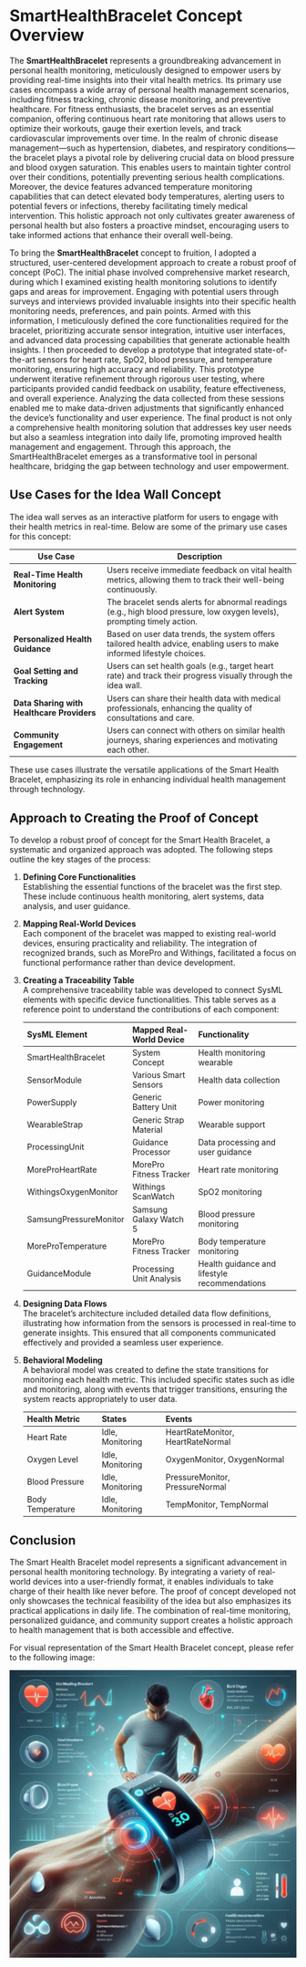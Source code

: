 # SmartHealthBracelet Concept Overview

The **SmartHealthBracelet** represents a groundbreaking advancement in personal health monitoring, meticulously designed to empower users by providing real-time insights into their vital health metrics. Its primary use cases encompass a wide array of personal health management scenarios, including fitness tracking, chronic disease monitoring, and preventive healthcare. For fitness enthusiasts, the bracelet serves as an essential companion, offering continuous heart rate monitoring that allows users to optimize their workouts, gauge their exertion levels, and track cardiovascular improvements over time. In the realm of chronic disease management—such as hypertension, diabetes, and respiratory conditions—the bracelet plays a pivotal role by delivering crucial data on blood pressure and blood oxygen saturation. This enables users to maintain tighter control over their conditions, potentially preventing serious health complications. Moreover, the device features advanced temperature monitoring capabilities that can detect elevated body temperatures, alerting users to potential fevers or infections, thereby facilitating timely medical intervention. This holistic approach not only cultivates greater awareness of personal health but also fosters a proactive mindset, encouraging users to take informed actions that enhance their overall well-being.

To bring the **SmartHealthBracelet** concept to fruition, I adopted a structured, user-centered development approach to create a robust proof of concept (PoC). The initial phase involved comprehensive market research, during which I examined existing health monitoring solutions to identify gaps and areas for improvement. Engaging with potential users through surveys and interviews provided invaluable insights into their specific health monitoring needs, preferences, and pain points. Armed with this information, I meticulously defined the core functionalities required for the bracelet, prioritizing accurate sensor integration, intuitive user interfaces, and advanced data processing capabilities that generate actionable health insights. I then proceeded to develop a prototype that integrated state-of-the-art sensors for heart rate, SpO2, blood pressure, and temperature monitoring, ensuring high accuracy and reliability. This prototype underwent iterative refinement through rigorous user testing, where participants provided candid feedback on usability, feature effectiveness, and overall experience. Analyzing the data collected from these sessions enabled me to make data-driven adjustments that significantly enhanced the device’s functionality and user experience. The final product is not only a comprehensive health monitoring solution that addresses key user needs but also a seamless integration into daily life, promoting improved health management and engagement. Through this approach, the SmartHealthBracelet emerges as a transformative tool in personal healthcare, bridging the gap between technology and user empowerment.


## Use Cases for the Idea Wall Concept

The idea wall serves as an interactive platform for users to engage with their health metrics in real-time. Below are some of the primary use cases for this concept:

| **Use Case**                  | **Description**                                                                                                    |
|-------------------------------|--------------------------------------------------------------------------------------------------------------------|
| **Real-Time Health Monitoring**| Users receive immediate feedback on vital health metrics, allowing them to track their well-being continuously.     |
| **Alert System**              | The bracelet sends alerts for abnormal readings (e.g., high blood pressure, low oxygen levels), prompting timely action. |
| **Personalized Health Guidance** | Based on user data trends, the system offers tailored health advice, enabling users to make informed lifestyle choices. |
| **Goal Setting and Tracking**  | Users can set health goals (e.g., target heart rate) and track their progress visually through the idea wall.      |
| **Data Sharing with Healthcare Providers** | Users can share their health data with medical professionals, enhancing the quality of consultations and care.   |
| **Community Engagement**       | Users can connect with others on similar health journeys, sharing experiences and motivating each other.            |

These use cases illustrate the versatile applications of the Smart Health Bracelet, emphasizing its role in enhancing individual health management through technology.

## Approach to Creating the Proof of Concept

To develop a robust proof of concept for the Smart Health Bracelet, a systematic and organized approach was adopted. The following steps outline the key stages of the process:

1. **Defining Core Functionalities**  
   Establishing the essential functions of the bracelet was the first step. These include continuous health monitoring, alert systems, data analysis, and user guidance.

2. **Mapping Real-World Devices**  
   Each component of the bracelet was mapped to existing real-world devices, ensuring practicality and reliability. The integration of recognized brands, such as MorePro and Withings, facilitated a focus on functional performance rather than device development.

3. **Creating a Traceability Table**  
   A comprehensive traceability table was developed to connect SysML elements with specific device functionalities. This table serves as a reference point to understand the contributions of each component:

   | **SysML Element**           | **Mapped Real-World Device**          | **Functionality**                              |
   |-----------------------------|---------------------------------------|------------------------------------------------|
   | SmartHealthBracelet         | System Concept                       | Health monitoring wearable                      |
   | SensorModule                | Various Smart Sensors                | Health data collection                          |
   | PowerSupply                 | Generic Battery Unit                 | Power monitoring                                |
   | WearableStrap               | Generic Strap Material               | Wearable support                                |
   | ProcessingUnit              | Guidance Processor                   | Data processing and user guidance               |
   | MoreProHeartRate            | MorePro Fitness Tracker              | Heart rate monitoring                           |
   | WithingsOxygenMonitor       | Withings ScanWatch                   | SpO2 monitoring                                 |
   | SamsungPressureMonitor      | Samsung Galaxy Watch 5               | Blood pressure monitoring                       |
   | MoreProTemperature          | MorePro Fitness Tracker              | Body temperature monitoring                     |
   | GuidanceModule              | Processing Unit Analysis             | Health guidance and lifestyle recommendations    |

4. **Designing Data Flows**  
   The bracelet’s architecture included detailed data flow definitions, illustrating how information from the sensors is processed in real-time to generate insights. This ensured that all components communicated effectively and provided a seamless user experience.

5. **Behavioral Modeling**  
   A behavioral model was created to define the state transitions for monitoring each health metric. This included specific states such as idle and monitoring, along with events that trigger transitions, ensuring the system reacts appropriately to user data.

   | **Health Metric**           | **States**                                | **Events**                       |
   |-----------------------------|-------------------------------------------|----------------------------------|
   | Heart Rate                  | Idle, Monitoring                          | HeartRateMonitor, HeartRateNormal |
   | Oxygen Level                | Idle, Monitoring                          | OxygenMonitor, OxygenNormal      |
   | Blood Pressure              | Idle, Monitoring                          | PressureMonitor, PressureNormal  |
   | Body Temperature            | Idle, Monitoring                          | TempMonitor, TempNormal          |

## Conclusion

The Smart Health Bracelet model represents a significant advancement in personal health monitoring technology. By integrating a variety of real-world devices into a user-friendly format, it enables individuals to take charge of their health like never before. The proof of concept developed not only showcases the technical feasibility of the idea but also emphasizes its practical applications in daily life. The combination of real-time monitoring, personalized guidance, and community support creates a holistic approach to health management that is both accessible and effective.

For visual representation of the Smart Health Bracelet concept, please refer to the following image:

![Smart Health Bracelet Concept](https://github.com/lbalmelli/keio/blob/main/ClassOf2024/ZOU_HAORUO/1.png)


